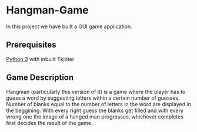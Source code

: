 # Hangman-Game
In this project we have built a GUI game application.

## Prerequisites
[Python 3](https://www.python.org/downloads/release/python-377/) with inbuilt Tkinter

## Game Description
Hangman (particularly this version of it) is a game where the player has to guess a word by suggesting letters within a certain number of guesses. Number of blanks equal to the number of letters in the word are displayed in the beggining. With every right guess the blanks get filled and with every wrong one the image of a hanged man progresses, whichever completes first decides the result of the game.



